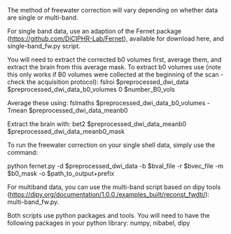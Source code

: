 The method of freewater correction will vary depending on whether data are single or multi-band.

For single band data, use an adaption of the Fernet package (https://github.com/DiCIPHR-Lab/Fernet), available for download here, and single-band_fw.py script. 

You will need to extract the corrected b0 volumes first, average them, and extract the brain from this average mask.
To extract b0 volumes use (note this only works if B0 volumes were collected at the beginning of the scan - check the acquisition protocol): 
fslroi $preprocessed_dwi_data $preprocessed_dwi_data_b0_volumes 0 $number_B0_vols 

Average these using: 
fslmaths $preprocessed_dwi_data_b0_volumes -Tmean $preprocessed_dwi_data_meanb0

Extract the brain with:
bet2 $preprocessed_dwi_data_meanb0 $preprocessed_dwi_data_meanb0_mask

To run the freewater correction on your single shell data, simply use the command: 

python fernet.py -d $preprocessed_dwi_data -b $bval_file -r $bvec_file -m $b0_mask -o $path_to_output+prefix

For multiband data, you can use the multi-band script based on dipy tools (https://dipy.org/documentation/1.0.0./examples_built/reconst_fwdti/): multi-band_fw.py.

Both scripts use python packages and tools. You will need to have the following packages in your python library:
numpy, nibabel, dipy
